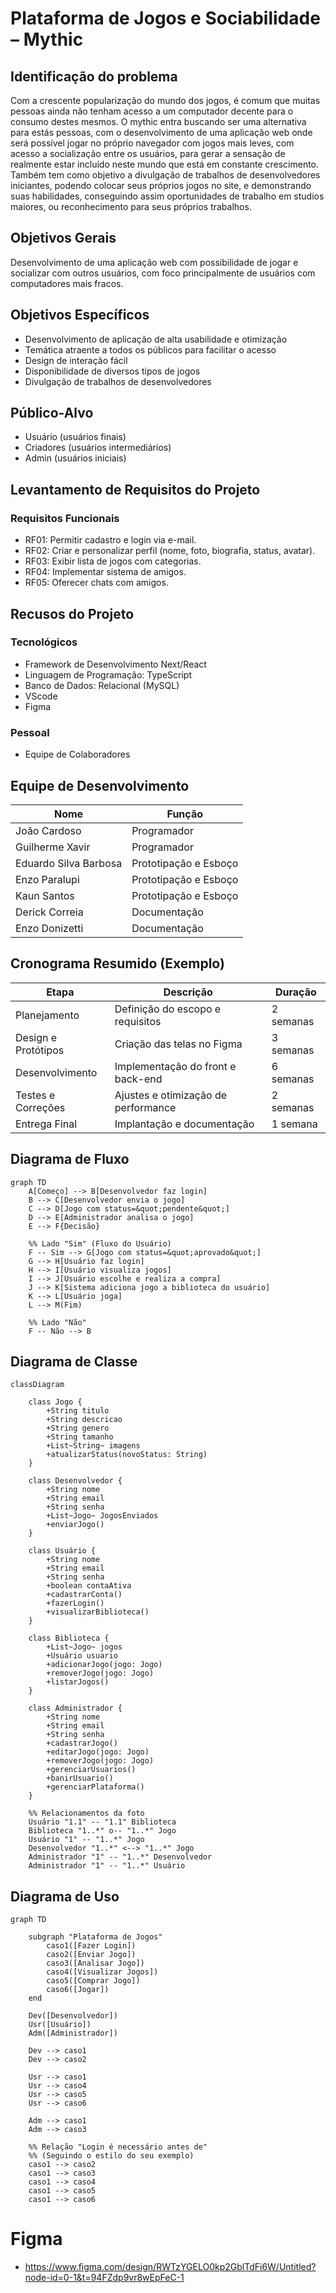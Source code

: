 # Plataforma de Jogos e Sociabilidade – Mythic

## Identificação do problema
Com a crescente popularização do mundo dos jogos, é comum que muitas pessoas ainda não tenham acesso a um computador decente para o consumo destes mesmos. O mythic entra buscando ser uma alternativa para estás pessoas, com o desenvolvimento de uma aplicação web onde será possível jogar no próprio navegador com jogos mais leves, com acesso a socialização entre os usuários, para gerar a sensação de realmente estar incluído neste mundo que está em constante crescimento. Também tem como objetivo a divulgação de trabalhos de desenvolvedores iniciantes, podendo colocar seus próprios jogos no site, e demonstrando suas habilidades, conseguindo assim oportunidades de trabalho em studios maiores, ou reconhecimento para seus próprios trabalhos.

## Objetivos Gerais
Desenvolvimento de uma aplicação web com possibilidade de jogar e socializar com outros usuários, com foco principalmente de usuários com computadores mais fracos.

## Objetivos Específicos
- Desenvolvimento de aplicação de alta usabilidade e otimização
- Temática atraente a todos os públicos para facilitar o acesso
- Design de interação fácil
- Disponibilidade de diversos tipos de jogos
- Divulgação de trabalhos de desenvolvedores

## Público-Alvo
- Usuário (usuários finais)
- Criadores (usuários intermediários)
- Admin (usuários iniciais)

## Levantamento de Requisitos do Projeto

### Requisitos Funcionais
- RF01: Permitir cadastro e login via e-mail. 
- RF02: Criar e personalizar perfil (nome, foto, biografia, status, avatar). 
- RF03: Exibir lista de jogos com categorias. 
- RF04: Implementar sistema de amigos. 
- RF05: Oferecer chats com amigos. 

## Recusos do Projeto

### Tecnológicos
- Framework de Desenvolvimento Next/React
- Linguagem de Programação: TypeScript
- Banco de Dados: Relacional (MySQL)
- VScode
- Figma

### Pessoal
- Equipe de Colaboradores

## Equipe de Desenvolvimento

| Nome | Função |
|------|--------|
| João Cardoso | Programador |
| Guilherme Xavir | Programador |
| Eduardo Silva Barbosa | Prototipação e Esboço |
| Enzo Paralupi | Prototipação e Esboço |
| Kaun Santos | Prototipação e Esboço |
| Derick Correia | Documentação |
| Enzo Donizetti | Documentação |

##  Cronograma Resumido (Exemplo)
| Etapa | Descrição | Duração |
|-------|------------|----------|
| Planejamento | Definição do escopo e requisitos | 2 semanas |
| Design e Protótipos | Criação das telas no Figma | 3 semanas |
| Desenvolvimento | Implementação do front e back-end | 6 semanas |
| Testes e Correções | Ajustes e otimização de performance | 2 semanas |
| Entrega Final | Implantação e documentação | 1 semana |


## Diagrama de Fluxo
```mermaid
graph TD
    A[Começo] --> B[Desenvolvedor faz login]
    B --> C[Desenvolvedor envia o jogo]
    C --> D[Jogo com status=&quot;pendente&quot;]
    D --> E[Administrador analisa o jogo]
    E --> F{Decisão}
    
    %% Lado "Sim" (Fluxo do Usuário)
    F -- Sim --> G[Jogo com status=&quot;aprovado&quot;]
    G --> H[Usuário faz login]
    H --> I[Usuário visualiza jogos]
    I --> J[Usuário escolhe e realiza a compra]
    J --> K[Sistema adiciona jogo a biblioteca do usuário]
    K --> L[Usuário joga]
    L --> M(Fim)
    
    %% Lado "Não"
    F -- Não --> B
```
## Diagrama de Classe
```mermaid
classDiagram

    class Jogo {
        +String titulo
        +String descricao
        +String genero
        +String tamanho
        +List~String~ imagens
        +atualizarStatus(novoStatus: String)
    }

    class Desenvolvedor {
        +String nome
        +String email
        +String senha
        +List~Jogo~ JogosEnviados
        +enviarJogo()
    }

    class Usuário {
        +String nome
        +String email
        +String senha
        +boolean contaAtiva
        +cadastrarConta()
        +fazerLogin()
        +visualizarBiblioteca()
    }

    class Biblioteca {
        +List~Jogo~ jogos
        +Usuário usuario
        +adicionarJogo(jogo: Jogo)
        +removerJogo(jogo: Jogo)
        +listarJogos()
    }

    class Administrador {
        +String nome
        +String email
        +String senha
        +cadastrarJogo()
        +editarJogo(jogo: Jogo)
        +removerJogo(jogo: Jogo)
        +gerenciarUsuarios()
        +banirUsuario()
        +gerenciarPlataforma()
    }

    %% Relacionamentos da foto
    Usuário "1.1" -- "1.1" Biblioteca
    Biblioteca "1..*" o-- "1..*" Jogo
    Usuário "1" -- "1..*" Jogo
    Desenvolvedor "1..*" <--> "1..*" Jogo
    Administrador "1" -- "1..*" Desenvolvedor
    Administrador "1" -- "1..*" Usuário
```
## Diagrama de Uso
```mermaid
graph TD

    subgraph "Plataforma de Jogos"
        caso1([Fazer Login])
        caso2([Enviar Jogo])
        caso3([Analisar Jogo])
        caso4([Visualizar Jogos])
        caso5([Comprar Jogo])
        caso6([Jogar])
    end

    Dev([Desenvolvedor])
    Usr([Usuário])
    Adm([Administrador])

    Dev --> caso1
    Dev --> caso2

    Usr --> caso1
    Usr --> caso4
    Usr --> caso5
    Usr --> caso6
    
    Adm --> caso1
    Adm --> caso3

    %% Relação "Login é necessário antes de"
    %% (Seguindo o estilo do seu exemplo)
    caso1 --> caso2
    caso1 --> caso3
    caso1 --> caso4
    caso1 --> caso5
    caso1 --> caso6
```


# Figma

- https://www.figma.com/design/RWTzYGELO0kp2GblTdFi6W/Untitled?node-id=0-1&t=94FZdp9vr8wEpFeC-1
